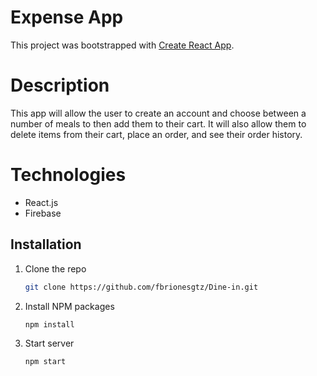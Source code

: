 # Expense App

This project was bootstrapped with [Create React App](https://github.com/facebook/create-react-app).

# Description

This app will allow the user to create an account and choose between a number of meals to then add them to their cart. 
It will also allow them to delete items from their cart, place an order, and see their order history. 

# Technologies

* React.js
* Firebase

## Installation
1. Clone the repo
   ```sh
   git clone https://github.com/fbrionesgtz/Dine-in.git
   ```
2. Install NPM packages
   ```sh
   npm install
   ```
3. Start server
   ```sh
   npm start
   ```
